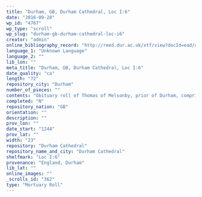 ```yaml
---
title: "Durham, GB, Durham Cathedral, Loc I:6"
date: "2016-09-28"
wp_id: "4767"
wp_type: "scroll"
wp_slug: "durham-gb-durham-cathedral-loc-i6"
creator: "admin"
online_bibliography_record: "http://reed.dur.ac.uk/xtf/view?docId=ead/dcd/dcdlocel.xml#qxj-40"
language_1: "Unknown Language"
language_2: ""
lib_lon: ""
meta_title: "Durham, GB, Durham Cathedral, Loc I:6"
date_quality: "ca"
length: "72"
repository_city: "Durham"
number_of_pieces: ""
contents: "Obituary roll of Thomas of Melsonby, prior of Durham, comprising: Lamentation in praise of Prior Thomas by the convent of Durham. Titulus for Stanley, (only part remaining), with other membranes with further tituli now missing."
completed: "N"
repository_nation: "GB"
orientation: ""
description: ""
prov_lon: ""
date_start: "1244"
prov_lat: ""
width: "23"
repository: "Durham Cathedral"
repository_name_and_city: "Durham Cathedral"
shelfmark: "Loc I:6"
provenance: "England, Durham"
lib_lat: ""
online_images: ""
_scrolls_id: "362"
type: "Mortuary Roll"
---
```



